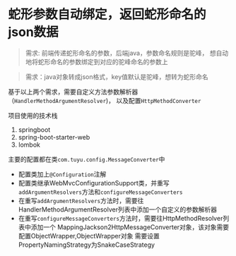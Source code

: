 # 蛇形参数自动绑定，返回蛇形命名的json数据

> 需求: 前端传递蛇形命名的参数，后端java，参数命名规则是驼峰，
想自动地将蛇形命名的参数绑定到对应的驼峰命名的参数上

> 需求：java对象转成json格式，key值默认是驼峰，想转为蛇形命名

基于以上两个需求，需要自定义方法参数解析器（`HandlerMethodArgumentResolver`)，
以及配置`HttpMethodConverter`

项目使用的技术栈
1. springboot
2. spring-boot-starter-web
3. lombok

主要的配置都在类`com.tuyu.config.MessageConverter`中


- 配置类加上`@Configuration`注解
- 配置类继承WebMvcConfigurationSupport类，并重写`addArgumentResolvers`方法和`configureMessageConverters`
- 在重写`addArgumentResolvers`方法时，需要往HandlerMethodArgumentResolver列表中添加一个自定义的参数解析器
- 在重写`configureMessageConverters`方法时，需要往HttpMethodResolver列表中添加一个
MappingJackson2HttpMessageConverter对象，该对象需要配置ObjectWrapper,ObjectWrapper对象
需要设置PropertyNamingStrategy为SnakeCaseStrategy
